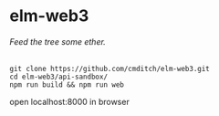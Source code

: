 # elm-web3
###### Feed the tree some ether.

```
git clone https://github.com/cmditch/elm-web3.git
cd elm-web3/api-sandbox/
npm run build && npm run web
```
open localhost:8000 in browser
